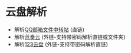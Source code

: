 # 云盘解析

-   解析[QQ邮箱文件中转站](https://wx.mail.qq.com) (直链)
-   解析[蓝奏云](https://www.lanzou.com/) (外链-支持带密码解析直链或文件夹)
-   解析[123云盘](https://www.123pan.com/login) (外链-支持带密码解析直链)